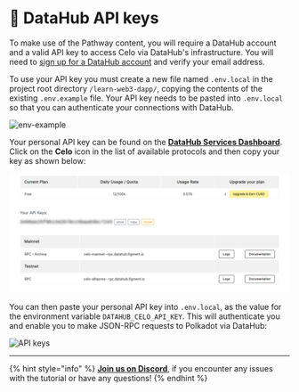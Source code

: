 # 🧩 DataHub API keys

To make use of the Pathway content, you will require a DataHub account and a valid API key to access Celo via DataHub's infrastructure.
You will need to [sign up for a DataHub account](https://auth.figment.io/sign_up) and verify your email address.

To use your API key you must create a new file named `.env.local` in the project root directory `/learn-web3-dapp/`, copying the contents of the existing `.env.example` file. Your API key needs to be pasted into `.env.local` so that you can authenticate your connections with DataHub.

![env-example](https://user-images.githubusercontent.com/2707197/136933393-c0a0ddd9-fce7-4868-9690-9675919e8c58.gif)

Your personal API key can be found on the [**DataHub Services Dashboard**](https://datahub.figment.io/). Click on the **Celo** icon in the list of available protocols and then copy your key as shown below:

![](../../../.gitbook/assets/pathways/celo/celo-setup.gif)

You can then paste your personal API key into `.env.local`, as the value for the environment variable `DATAHUB_CELO_API_KEY`. This will authenticate you and enable you to make JSON-RPC requests to Polkadot via DataHub:

![API keys](https://user-images.githubusercontent.com/2707197/136941711-3131fe58-aa02-412f-ba58-6d1ce3714082.png)

---------------------------

{% hint style="info" %}
[**Join us on Discord**](https://figment.io/devchat), if you encounter any issues with the tutorial or have any questions!
{% endhint %}
